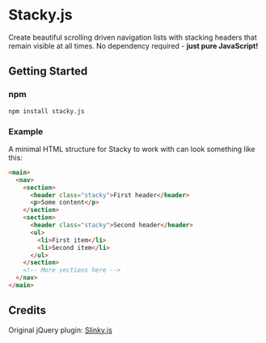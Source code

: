 # Stacky.js

Create beautiful scrolling driven navigation lists with stacking headers that remain visible at all times. No dependency required - **just pure JavaScript!**

## Getting Started

### npm

`npm install stacky.js`


### Example

A minimal HTML structure for Stacky to work with can look something like this:

```html
<main>
  <nav>
    <section>
      <header class="stacky">First header</header>
      <p>Some content</p>
    </section>
    <section>
      <header class="stacky">Second header</header>
      <ul>
        <li>First item</li>
        <li>Second item</li>
      </ul>
    </section>
    <!-- More sections here -->
  </nav>
</main>
```

## Credits

Original jQuery plugin: [Slinky.js](https://github.com/iclanzan/slinky)
